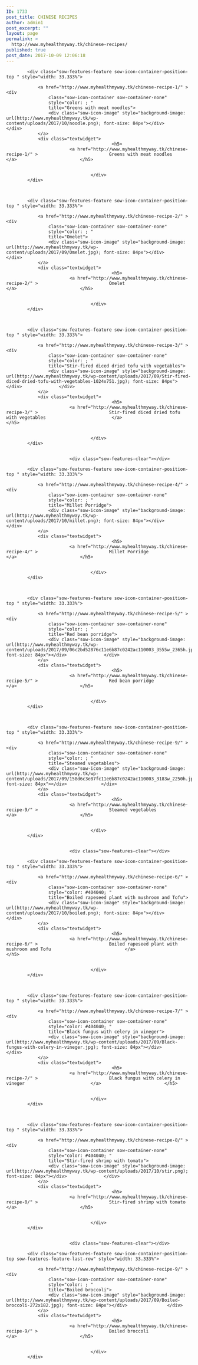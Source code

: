 ```yaml
---
ID: 1733
post_title: CHINESE RECIPES
author: admin1
post_excerpt: ""
layout: page
permalink: >
  http://www.myhealthmyway.tk/chinese-recipes/
published: true
post_date: 2017-10-09 12:06:18
---
```

<div id="pl-1733"  class="panel-layout" ><div id="pg-1733-0"  class="panel-grid panel-no-style" ><div id="pgc-1733-0-0"  class="panel-grid-cell"  data-weight="1" ><div id="panel-1733-0-0-0" class="so-panel widget widget_sow-features panel-first-child panel-last-child" data-index="0" data-style="{&quot;background_image_attachment&quot;:false,&quot;background_display&quot;:&quot;tile&quot;}" ><div class="so-widget-sow-features so-widget-sow-features-default-7798ad39f4de">
<div class="sow-features-list sow-features-responsive">

			
			
			<div class="sow-features-feature sow-icon-container-position-top " style="width: 33.333%">

				<a href="http://www.myhealthmyway.tk/chinese-recipe-1/" >				<div
					class="sow-icon-container sow-container-none"
                    style="color: ; "
					title="Greens with meat noodles">
					<div class="sow-icon-image" style="background-image: url(http://www.myhealthmyway.tk/wp-content/uploads/2017/10/noodle.png); font-size: 84px"></div>				</div>
				</a>
				<div class="textwidget">
											<h5>
							<a href="http://www.myhealthmyway.tk/chinese-recipe-1/" >							Greens with meat noodles							</a>						</h5>
					
					
									</div>
			</div>

		
			
			<div class="sow-features-feature sow-icon-container-position-top " style="width: 33.333%">

				<a href="http://www.myhealthmyway.tk/chinese-recipe-2/" >				<div
					class="sow-icon-container sow-container-none"
                    style="color: ; "
					title="Omelet">
					<div class="sow-icon-image" style="background-image: url(http://www.myhealthmyway.tk/wp-content/uploads/2017/09/Omelet.jpg); font-size: 84px"></div>				</div>
				</a>
				<div class="textwidget">
											<h5>
							<a href="http://www.myhealthmyway.tk/chinese-recipe-2/" >							Omelet							</a>						</h5>
					
					
									</div>
			</div>

		
			
			<div class="sow-features-feature sow-icon-container-position-top " style="width: 33.333%">

				<a href="http://www.myhealthmyway.tk/chinese-recipe-3/" >				<div
					class="sow-icon-container sow-container-none"
                    style="color: ; "
					title="Stir-fired diced dried tofu with vegetables">
					<div class="sow-icon-image" style="background-image: url(http://www.myhealthmyway.tk/wp-content/uploads/2017/09/Stir-fired-diced-dried-tofu-with-vegetables-1024x751.jpg); font-size: 84px"></div>				</div>
				</a>
				<div class="textwidget">
											<h5>
							<a href="http://www.myhealthmyway.tk/chinese-recipe-3/" >							Stir-fired diced dried tofu with vegetables							</a>						</h5>
					
					
									</div>
			</div>

		
							<div class="sow-features-clear"></div>
			
			<div class="sow-features-feature sow-icon-container-position-top " style="width: 33.333%">

				<a href="http://www.myhealthmyway.tk/chinese-recipe-4/" >				<div
					class="sow-icon-container sow-container-none"
                    style="color: ; "
					title="Millet Porridge">
					<div class="sow-icon-image" style="background-image: url(http://www.myhealthmyway.tk/wp-content/uploads/2017/10/millet.png); font-size: 84px"></div>				</div>
				</a>
				<div class="textwidget">
											<h5>
							<a href="http://www.myhealthmyway.tk/chinese-recipe-4/" >							Millet Porridge							</a>						</h5>
					
					
									</div>
			</div>

		
			
			<div class="sow-features-feature sow-icon-container-position-top " style="width: 33.333%">

				<a href="http://www.myhealthmyway.tk/chinese-recipe-5/" >				<div
					class="sow-icon-container sow-container-none"
                    style="color: ; "
					title="Red bean porridge">
					<div class="sow-icon-image" style="background-image: url(http://www.myhealthmyway.tk/wp-content/uploads/2017/09/06c2bd52876c11e6b87c0242ac110003_3555w_2365h.jpg); font-size: 84px"></div>				</div>
				</a>
				<div class="textwidget">
											<h5>
							<a href="http://www.myhealthmyway.tk/chinese-recipe-5/" >							Red bean porridge							</a>						</h5>
					
					
									</div>
			</div>

		
			
			<div class="sow-features-feature sow-icon-container-position-top " style="width: 33.333%">

				<a href="http://www.myhealthmyway.tk/chinese-recipe-9/" >				<div
					class="sow-icon-container sow-container-none"
                    style="color: ; "
					title="Steamed vegetables">
					<div class="sow-icon-image" style="background-image: url(http://www.myhealthmyway.tk/wp-content/uploads/2017/09/158d6c3e87fc11e6b87c0242ac110003_3183w_2250h.jpg@2o_50sh_1pr_1l_660w_90q_1wh.jpeg); font-size: 84px"></div>				</div>
				</a>
				<div class="textwidget">
											<h5>
							<a href="http://www.myhealthmyway.tk/chinese-recipe-9/" >							Steamed vegetables							</a>						</h5>
					
					
									</div>
			</div>

		
							<div class="sow-features-clear"></div>
			
			<div class="sow-features-feature sow-icon-container-position-top " style="width: 33.333%">

				<a href="http://www.myhealthmyway.tk/chinese-recipe-6/" >				<div
					class="sow-icon-container sow-container-none"
                    style="color: #404040; "
					title="Boiled rapeseed plant with mushroom and Tofu">
					<div class="sow-icon-image" style="background-image: url(http://www.myhealthmyway.tk/wp-content/uploads/2017/10/boiled.png); font-size: 84px"></div>				</div>
				</a>
				<div class="textwidget">
											<h5>
							<a href="http://www.myhealthmyway.tk/chinese-recipe-6/" >							Boiled rapeseed plant with mushroom and Tofu							</a>						</h5>
					
					
									</div>
			</div>

		
			
			<div class="sow-features-feature sow-icon-container-position-top " style="width: 33.333%">

				<a href="http://www.myhealthmyway.tk/chinese-recipe-7/" >				<div
					class="sow-icon-container sow-container-none"
                    style="color: #404040; "
					title="Black fungus with celery in vineger">
					<div class="sow-icon-image" style="background-image: url(http://www.myhealthmyway.tk/wp-content/uploads/2017/09/Black-fungus-with-celery-in-vineger.jpg); font-size: 84px"></div>				</div>
				</a>
				<div class="textwidget">
											<h5>
							<a href="http://www.myhealthmyway.tk/chinese-recipe-7/" >							Black fungus with celery in vineger							</a>						</h5>
					
					
									</div>
			</div>

		
			
			<div class="sow-features-feature sow-icon-container-position-top " style="width: 33.333%">

				<a href="http://www.myhealthmyway.tk/chinese-recipe-8/" >				<div
					class="sow-icon-container sow-container-none"
                    style="color: #404040; "
					title="Stir-fired shrimp with tomato">
					<div class="sow-icon-image" style="background-image: url(http://www.myhealthmyway.tk/wp-content/uploads/2017/10/stir.png); font-size: 84px"></div>				</div>
				</a>
				<div class="textwidget">
											<h5>
							<a href="http://www.myhealthmyway.tk/chinese-recipe-8/" >							Stir-fired shrimp with tomato							</a>						</h5>
					
					
									</div>
			</div>

		
							<div class="sow-features-clear"></div>
			
			<div class="sow-features-feature sow-icon-container-position-top sow-features-feature-last-row" style="width: 33.333%">

				<a href="http://www.myhealthmyway.tk/chinese-recipe-9/" >				<div
					class="sow-icon-container sow-container-none"
                    style="color: ; "
					title="Boiled broccoli">
					<div class="sow-icon-image" style="background-image: url(http://www.myhealthmyway.tk/wp-content/uploads/2017/09/Boiled-broccoli-272x182.jpg); font-size: 84px"></div>				</div>
				</a>
				<div class="textwidget">
											<h5>
							<a href="http://www.myhealthmyway.tk/chinese-recipe-9/" >							Boiled broccoli							</a>						</h5>
					
					
									</div>
			</div>

			
</div>
</div></div></div></div></div>